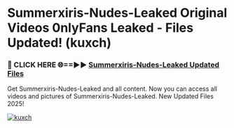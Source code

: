 # Summerxiris-Nudes-Leaked Original Videos 0nlyFans Leaked - Files Updated! (kuxch)

<h3>🔴 CLICK HERE 🌐==►► <a href="https://tinyurl.com/yc6ubb5a" rel="nofollow">Summerxiris-Nudes-Leaked Updated Files</a></h3>

Get Summerxiris-Nudes-Leaked and all content. Now you can access all videos and pictures of Summerxiris-Nudes-Leaked. New Updated Files 2025!

[![kuxch](https://i.imgur.com/7eu0CRL.gif)](https://tinyurl.com/yc6ubb5a)
